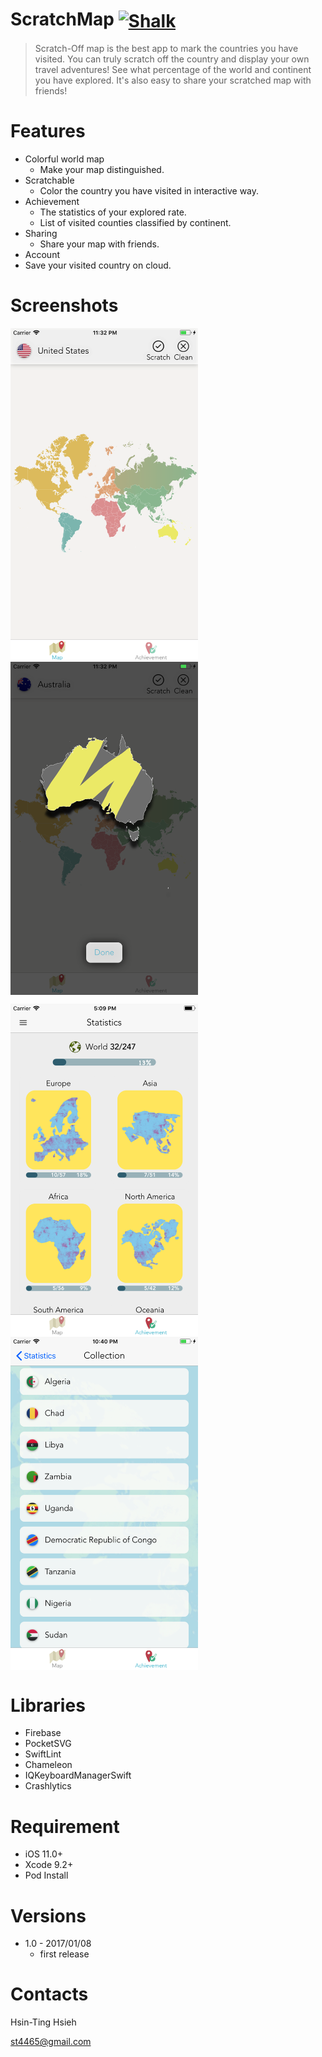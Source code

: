 # ScratchMap [<img src="https://github.com/nick1ee/Shalk/blob/master/screenshot/DownloadAppStoreBadge.png" width = "160" height = "50" alt="Shalk" align=center />](https://itunes.apple.com/us/app/scratch-off-map/id1332442168?mt=8)

>Scratch-Off map is the best app to mark the countries you have visited. You can truly scratch off the country and display your own travel adventures! See what percentage of the world and continent you have explored. It's also easy to share your scratched map with friends!

# Features
  * Colorful world map
    * Make your map distinguished.
  * Scratchable 
    * Color the country you have visited in interactive way.
  * Achievement
    * The statistics of your explored rate.
    * List of visited counties classified by continent.
  * Sharing
    * Share your map with friends.
  * Account
   * Save your visited country on cloud.
   
# Screenshots 
    
<img src="https://github.com/hsiehkl/ScratchMap/blob/Readme/Screenshot/mainPage.png" width = "300" alt="World Map" align=center />        <img src="https://github.com/hsiehkl/ScratchMap/blob/Readme/Screenshot/scratchPage.png" width = "300" alt="Scratchable Country" align=center /> 

<img src="https://github.com/hsiehkl/ScratchMap/blob/Readme/Screenshot/achievementPage.png" width = "300" alt="Achievement" align=center />        <img src="https://github.com/hsiehkl/ScratchMap/blob/Readme/Screenshot/collectonPage.png" width = "300"  alt="Collection" align=center />

# Libraries
  * Firebase
  * PocketSVG
  * SwiftLint
  * Chameleon
  * IQKeyboardManagerSwift
  * Crashlytics
  
# Requirement
* iOS 11.0+
* Xcode 9.2+
* Pod Install

# Versions #
  * 1.0 - 2017/01/08
    * first release

# Contacts
Hsin-Ting Hsieh

<st4465@gmail.com>
